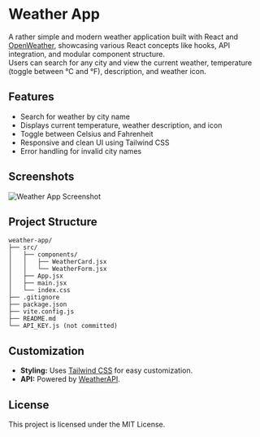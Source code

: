 # Weather App

A rather simple and modern weather application built with React and [OpenWeather](https://openweathermap.org/), showcasing various React concepts like hooks, API integration, and modular component structure.  
Users can search for any city and view the current weather, temperature (toggle between °C and °F), description, and weather icon.

## Features

- Search for weather by city name
- Displays current temperature, weather description, and icon
- Toggle between Celsius and Fahrenheit
- Responsive and clean UI using Tailwind CSS
- Error handling for invalid city names

## Screenshots

![Weather App Screenshot](![image](https://github.com/user-attachments/assets/3decafa2-9834-40ec-a6a6-98650dc57028)
)

## Project Structure

```
weather-app/
├── src/
│   ├── components/
│   │   ├── WeatherCard.jsx
│   │   └── WeatherForm.jsx
│   ├── App.jsx
│   ├── main.jsx
│   └── index.css
├── .gitignore
├── package.json
├── vite.config.js
├── README.md
└── API_KEY.js (not committed)
```

## Customization

- **Styling:** Uses [Tailwind CSS](https://tailwindcss.com/) for easy customization.
- **API:** Powered by [WeatherAPI](https://openweathermap.org/).

## License

This project is licensed under the MIT License.
